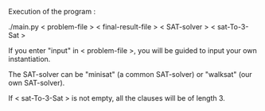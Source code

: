 Execution of the program :

./main.py < problem-file > < final-result-file > < SAT-solver > < sat-To-3-Sat >

If you enter "input" in < problem-file >, you will be guided to input your own instantiation.

The SAT-solver can be "minisat" (a common SAT-solver) or "walksat" (our own SAT-solver).

If < sat-To-3-Sat > is not empty, all the clauses will be of length 3.